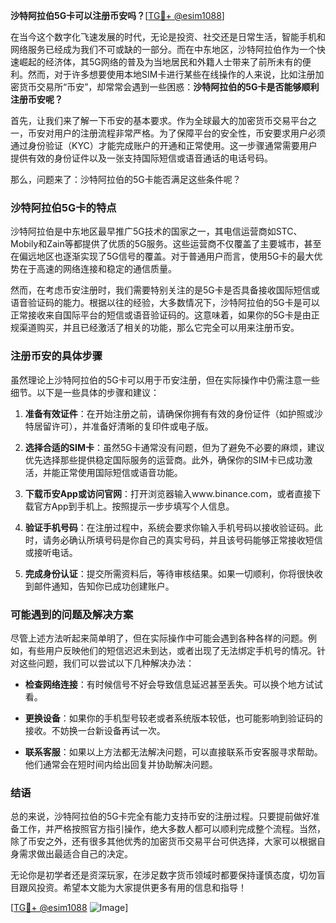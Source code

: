 **沙特阿拉伯5G卡可以注册币安吗？**[[TG💪+ @esim1088](https://t.me/s/esim1088)]

在当今这个数字化飞速发展的时代，无论是投资、社交还是日常生活，智能手机和网络服务已经成为我们不可或缺的一部分。而在中东地区，沙特阿拉伯作为一个快速崛起的经济体，其5G网络的普及为当地居民和外籍人士带来了前所未有的便利。然而，对于许多想要使用本地SIM卡进行某些在线操作的人来说，比如注册加密货币交易所“币安”，却常常会遇到一些困惑：**沙特阿拉伯的5G卡是否能够顺利注册币安呢？**

首先，让我们来了解一下币安的基本要求。作为全球最大的加密货币交易平台之一，币安对用户的注册流程非常严格。为了保障平台的安全性，币安要求用户必须通过身份验证（KYC）才能完成账户的开通和正常使用。这一步骤通常需要用户提供有效的身份证件以及一张支持国际短信或语音通话的电话号码。

那么，问题来了：沙特阿拉伯的5G卡能否满足这些条件呢？

### 沙特阿拉伯5G卡的特点

沙特阿拉伯是中东地区最早推广5G技术的国家之一，其电信运营商如STC、Mobily和Zain等都提供了优质的5G服务。这些运营商不仅覆盖了主要城市，甚至在偏远地区也逐渐实现了5G信号的覆盖。对于普通用户而言，使用5G卡的最大优势在于高速的网络连接和稳定的通信质量。

然而，在考虑币安注册时，我们需要特别关注的是5G卡是否具备接收国际短信或语音验证码的能力。根据以往的经验，大多数情况下，沙特阿拉伯的5G卡是可以正常接收来自国际平台的短信或语音验证码的。这意味着，如果你的5G卡是由正规渠道购买，并且已经激活了相关的功能，那么它完全可以用来注册币安。

### 注册币安的具体步骤

虽然理论上沙特阿拉伯的5G卡可以用于币安注册，但在实际操作中仍需注意一些细节。以下是一些具体的步骤和建议：

1. **准备有效证件**：在开始注册之前，请确保你拥有有效的身份证件（如护照或沙特居留许可），并准备好清晰的复印件或电子版。
   
2. **选择合适的SIM卡**：虽然5G卡通常没有问题，但为了避免不必要的麻烦，建议优先选择那些提供稳定国际服务的运营商。此外，确保你的SIM卡已成功激活，并能正常使用国际短信或语音功能。

3. **下载币安App或访问官网**：打开浏览器输入www.binance.com，或者直接下载官方App到手机上。按照提示一步步填写个人信息。

4. **验证手机号码**：在注册过程中，系统会要求你输入手机号码以接收验证码。此时，请务必确认所填号码是你自己的真实号码，并且该号码能够正常接收短信或接听电话。

5. **完成身份认证**：提交所需资料后，等待审核结果。如果一切顺利，你将很快收到邮件通知，告知你已成功创建账户。

### 可能遇到的问题及解决方案

尽管上述方法听起来简单明了，但在实际操作中可能会遇到各种各样的问题。例如，有些用户反映他们的短信迟迟未到达，或者出现了无法绑定手机号的情况。针对这些问题，我们可以尝试以下几种解决办法：

- **检查网络连接**：有时候信号不好会导致信息延迟甚至丢失。可以换个地方试试看。
  
- **更换设备**：如果你的手机型号较老或者系统版本较低，也可能影响到验证码的接收。不妨换一台新设备再试一次。

- **联系客服**：如果以上方法都无法解决问题，可以直接联系币安客服寻求帮助。他们通常会在短时间内给出回复并协助解决问题。

### 结语

总的来说，沙特阿拉伯的5G卡完全有能力支持币安的注册过程。只要提前做好准备工作，并严格按照官方指引操作，绝大多数人都可以顺利完成整个流程。当然，除了币安之外，还有很多其他优秀的加密货币交易平台可供选择，大家可以根据自身需求做出最适合自己的决定。

无论你是初学者还是资深玩家，在涉足数字货币领域时都要保持谨慎态度，切勿盲目跟风投资。希望本文能为大家提供更多有用的信息和指导！

[[TG💪+ @esim1088](https://t.me/s/esim1088) ![Image](https://i.postimg.cc/4NQfJmqS/Snipaste-2025-05-13-00-14-12.png)]